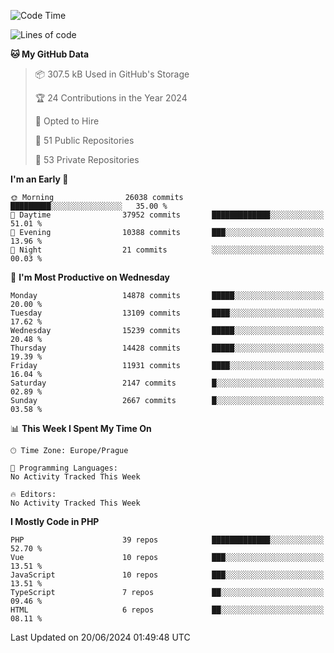 <!--START_SECTION:waka-->
![Code Time](http://img.shields.io/badge/Code%20Time-1%2C583%20hrs%2058%20mins-blue)

![Lines of code](https://img.shields.io/badge/From%20Hello%20World%20I%27ve%20Written-23.5%20million%20lines%20of%20code-blue)

**🐱 My GitHub Data** 

> 📦 307.5 kB Used in GitHub's Storage 
 > 
> 🏆 24 Contributions in the Year 2024
 > 
> 💼 Opted to Hire
 > 
> 📜 51 Public Repositories 
 > 
> 🔑 53 Private Repositories 
 > 
**I'm an Early 🐤** 

```text
🌞 Morning                26038 commits       █████████░░░░░░░░░░░░░░░░   35.00 % 
🌆 Daytime                37952 commits       █████████████░░░░░░░░░░░░   51.01 % 
🌃 Evening                10388 commits       ███░░░░░░░░░░░░░░░░░░░░░░   13.96 % 
🌙 Night                  21 commits          ░░░░░░░░░░░░░░░░░░░░░░░░░   00.03 % 
```
📅 **I'm Most Productive on Wednesday** 

```text
Monday                   14878 commits       █████░░░░░░░░░░░░░░░░░░░░   20.00 % 
Tuesday                  13109 commits       ████░░░░░░░░░░░░░░░░░░░░░   17.62 % 
Wednesday                15239 commits       █████░░░░░░░░░░░░░░░░░░░░   20.48 % 
Thursday                 14428 commits       █████░░░░░░░░░░░░░░░░░░░░   19.39 % 
Friday                   11931 commits       ████░░░░░░░░░░░░░░░░░░░░░   16.04 % 
Saturday                 2147 commits        █░░░░░░░░░░░░░░░░░░░░░░░░   02.89 % 
Sunday                   2667 commits        █░░░░░░░░░░░░░░░░░░░░░░░░   03.58 % 
```


📊 **This Week I Spent My Time On** 

```text
🕑︎ Time Zone: Europe/Prague

💬 Programming Languages: 
No Activity Tracked This Week

🔥 Editors: 
No Activity Tracked This Week
```

**I Mostly Code in PHP** 

```text
PHP                      39 repos            █████████████░░░░░░░░░░░░   52.70 % 
Vue                      10 repos            ███░░░░░░░░░░░░░░░░░░░░░░   13.51 % 
JavaScript               10 repos            ███░░░░░░░░░░░░░░░░░░░░░░   13.51 % 
TypeScript               7 repos             ██░░░░░░░░░░░░░░░░░░░░░░░   09.46 % 
HTML                     6 repos             ██░░░░░░░░░░░░░░░░░░░░░░░   08.11 % 
```




 Last Updated on 20/06/2024 01:49:48 UTC
<!--END_SECTION:waka-->
<!--
**AlexKratky/AlexKratky** is a ✨ _special_ ✨ repository because its `README.md` (this file) appears on your GitHub profile.

Here are some ideas to get you started:

- 🔭 I’m currently working on ...
- 🌱 I’m currently learning ...
- 👯 I’m looking to collaborate on ...
- 🤔 I’m looking for help with ...
- 💬 Ask me about ...
- 📫 How to reach me: ...
- 😄 Pronouns: ...
- ⚡ Fun fact: ...
-->
